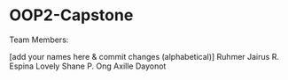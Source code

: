 # OOP2-Capstone

Team Members:



<p>
[add your names here & commit changes (alphabetical)]
Ruhmer Jairus R. Espina
Lovely Shane P. Ong
Axille Dayonot
</p>

